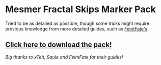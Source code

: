 # Mesmer Fractal Skips Marker Pack
Tried to be as detailed as possible, though some tricks might require previous knowledge from more detailed guides, such as [FeintFate's](https://www.youtube.com/watch?v=4ZqZbggL_0o).


## **[Click here to download the pack!](https://github.com/Kaedalus/Mesmer-Fractal-Skips/releases/latest/download/MesmerFractalSkips.taco)**

*Big thanks to xTeh, Saule and FeintFate for their guides!*
